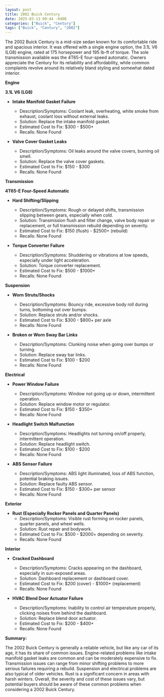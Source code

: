 ```yaml
---
layout: post
title: 2002 Buick Century
date: 2025-03-13 09:44 -0400
categories: ["Buick", "Century"]
tags: ["Buick", "Century", "2002"]
---
```

The 2002 Buick Century is a mid-size sedan known for its comfortable ride and spacious interior. It was offered with a single engine option, the 3.1L V6 (LG8) engine, rated at 175 horsepower and 195 lb-ft of torque. The sole transmission available was the 4T65-E four-speed automatic. Owners appreciate the Century for its reliability and affordability, while common complaints revolve around its relatively bland styling and somewhat dated interior.

**Engine**

**3.1L V6 (LG8)**

*   **Intake Manifold Gasket Failure**
    *   Description/Symptoms: Coolant leak, overheating, white smoke from exhaust, coolant loss without external leaks.
    *   Solution: Replace the intake manifold gasket.
    *   Estimated Cost to Fix: $300 - $500+
    *   Recalls: None Found

*   **Valve Cover Gasket Leaks**
    *   Description/Symptoms: Oil leaks around the valve covers, burning oil smell.
    *   Solution: Replace the valve cover gaskets.
    *   Estimated Cost to Fix: $150 - $300
    *   Recalls: None Found

**Transmission**

**4T65-E Four-Speed Automatic**

*   **Hard Shifting/Slipping**
    *   Description/Symptoms: Rough or delayed shifts, transmission slipping between gears, especially when cold.
    *   Solution: Transmission flush and filter change, valve body repair or replacement, or full transmission rebuild depending on severity.
    *   Estimated Cost to Fix: $150 (flush) - $2500+ (rebuild)
    *   Recalls: None Found

*   **Torque Converter Failure**
    *   Description/Symptoms: Shuddering or vibrations at low speeds, especially under light acceleration.
    *   Solution: Torque converter replacement.
    *   Estimated Cost to Fix: $500 - $1000+
    *   Recalls: None Found

**Suspension**

*   **Worn Struts/Shocks**
    *   Description/Symptoms: Bouncy ride, excessive body roll during turns, bottoming out over bumps.
    *   Solution: Replace struts and/or shocks.
    *   Estimated Cost to Fix: $300 - $800+ per axle
    *   Recalls: None Found

*   **Broken or Worn Sway Bar Links**
    *   Description/Symptoms: Clunking noise when going over bumps or turning.
    *   Solution: Replace sway bar links.
    *   Estimated Cost to Fix: $100 - $200
    *   Recalls: None Found

**Electrical**

*   **Power Window Failure**
    *   Description/Symptoms: Window not going up or down, intermittent operation.
    *   Solution: Replace window motor or regulator.
    *   Estimated Cost to Fix: $150 - $350+
    *   Recalls: None Found

*   **Headlight Switch Malfunction**
    *   Description/Symptoms: Headlights not turning on/off properly, intermittent operation.
    *   Solution: Replace headlight switch.
    *   Estimated Cost to Fix: $100 - $200
    *   Recalls: None Found

*   **ABS Sensor Failure**
    *   Description/Symptoms: ABS light illuminated, loss of ABS function, potential braking issues.
    *   Solution: Replace faulty ABS sensor.
    *   Estimated Cost to Fix: $150 - $300+ per sensor
    *   Recalls: None Found

**Exterior**

*   **Rust (Especially Rocker Panels and Quarter Panels)**
    *   Description/Symptoms: Visible rust forming on rocker panels, quarter panels, and wheel wells.
    *   Solution: Rust repair and bodywork.
    *   Estimated Cost to Fix: $500 - $2000+ depending on severity.
    *   Recalls: None Found

**Interior**

*   **Cracked Dashboard**
    *   Description/Symptoms: Cracks appearing on the dashboard, especially in sun-exposed areas.
    *   Solution: Dashboard replacement or dashboard cover.
    *   Estimated Cost to Fix: $200 (cover) - $1000+ (replacement)
    *   Recalls: None Found

*   **HVAC Blend Door Actuator Failure**
    *   Description/Symptoms: Inability to control air temperature properly, clicking noises from behind the dashboard.
    *   Solution: Replace blend door actuator.
    *   Estimated Cost to Fix: $200 - $400+
    *   Recalls: None Found

**Summary:**

The 2002 Buick Century is generally a reliable vehicle, but like any car of its age, it has its share of common issues. Engine-related problems like intake manifold gasket leaks are common and can be moderately expensive to fix. Transmission issues can range from minor shifting problems to more serious failures requiring a rebuild. Suspension and electrical problems are also typical of older vehicles. Rust is a significant concern in areas with harsh winters. Overall, the severity and cost of these issues vary, but potential buyers should be aware of these common problems when considering a 2002 Buick Century.

